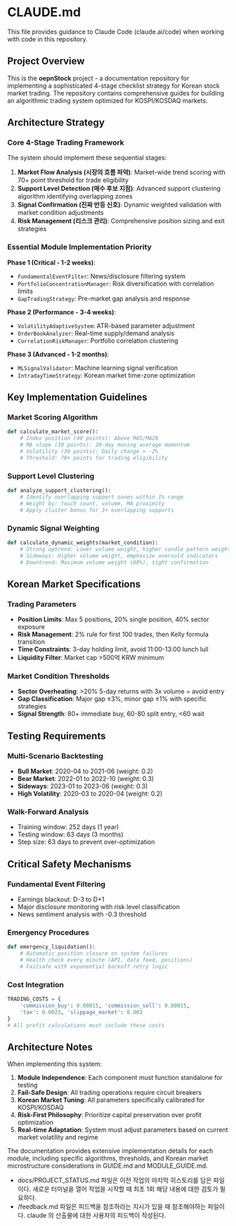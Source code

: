 # CLAUDE.md

This file provides guidance to Claude Code (claude.ai/code) when working with code in this repository.

## Project Overview

This is the **oepnStock** project - a documentation repository for implementing a sophisticated 4-stage checklist strategy for Korean stock market trading. The repository contains comprehensive guides for building an algorithmic trading system optimized for KOSPI/KOSDAQ markets.

## Architecture Strategy

### Core 4-Stage Trading Framework

The system should implement these sequential stages:

1. **Market Flow Analysis (시장의 흐름 파악)**: Market-wide trend scoring with 70+ point threshold for trade eligibility
2. **Support Level Detection (매수 후보 지점)**: Advanced support clustering algorithm identifying overlapping zones  
3. **Signal Confirmation (진짜 반등 신호)**: Dynamic weighted validation with market condition adjustments
4. **Risk Management (리스크 관리)**: Comprehensive position sizing and exit strategies

### Essential Module Implementation Priority

**Phase 1 (Critical - 1-2 weeks)**:
- `FundamentalEventFilter`: News/disclosure filtering system
- `PortfolioConcentrationManager`: Risk diversification with correlation limits
- `GapTradingStrategy`: Pre-market gap analysis and response

**Phase 2 (Performance - 3-4 weeks)**:  
- `VolatilityAdaptiveSystem`: ATR-based parameter adjustment
- `OrderBookAnalyzer`: Real-time supply/demand analysis
- `CorrelationRiskManager`: Portfolio correlation clustering

**Phase 3 (Advanced - 1-2 months)**:
- `MLSignalValidator`: Machine learning signal verification  
- `IntradayTimeStrategy`: Korean market time-zone optimization

## Key Implementation Guidelines

### Market Scoring Algorithm
```python
def calculate_market_score():
    # Index position (40 points): Above MA5/MA20
    # MA slope (30 points): 20-day moving average momentum  
    # Volatility (30 points): Daily change > -2%
    # Threshold: 70+ points for trading eligibility
```

### Support Level Clustering
```python  
def analyze_support_clustering():
    # Identify overlapping support zones within 1% range
    # Weight by: touch count, volume, MA proximity
    # Apply cluster bonus for 3+ overlapping supports
```

### Dynamic Signal Weighting
```python
def calculate_dynamic_weights(market_condition):
    # Strong uptrend: Lower volume weight, higher candle pattern weight
    # Sideways: Higher volume weight, emphasize oversold indicators  
    # Downtrend: Maximum volume weight (60%), tight confirmation
```

## Korean Market Specifications

### Trading Parameters
- **Position Limits**: Max 5 positions, 20% single position, 40% sector exposure
- **Risk Management**: 2% rule for first 100 trades, then Kelly formula transition
- **Time Constraints**: 3-day holding limit, avoid 11:00-13:00 lunch lull
- **Liquidity Filter**: Market cap >500억 KRW minimum

### Market Condition Thresholds
- **Sector Overheating**: >20% 5-day returns with 3x volume = avoid entry
- **Gap Classification**: Major gap ±3%, minor gap ±1% with specific strategies
- **Signal Strength**: 80+ immediate buy, 60-80 split entry, <60 wait

## Testing Requirements

### Multi-Scenario Backtesting
- **Bull Market**: 2020-04 to 2021-06 (weight: 0.2)
- **Bear Market**: 2022-01 to 2022-10 (weight: 0.3) 
- **Sideways**: 2023-01 to 2023-06 (weight: 0.3)
- **High Volatility**: 2020-03 to 2020-04 (weight: 0.2)

### Walk-Forward Analysis
- Training window: 252 days (1 year)
- Testing window: 63 days (3 months)
- Step size: 63 days to prevent over-optimization

## Critical Safety Mechanisms

### Fundamental Event Filtering
- Earnings blackout: D-3 to D+1
- Major disclosure monitoring with risk level classification
- News sentiment analysis with -0.3 threshold

### Emergency Procedures
```python
def emergency_liquidation():
    # Automatic position closure on system failures
    # Health check every minute (API, data feed, positions)
    # Failsafe with exponential backoff retry logic
```

### Cost Integration
```python  
TRADING_COSTS = {
    'commission_buy': 0.00015, 'commission_sell': 0.00015,
    'tax': 0.0023, 'slippage_market': 0.002
}
# All profit calculations must include these costs
```

## Architecture Notes

When implementing this system:

1. **Module Independence**: Each component must function standalone for testing
2. **Fail-Safe Design**: All trading operations require circuit breakers  
3. **Korean Market Tuning**: All parameters specifically calibrated for KOSPI/KOSDAQ
4. **Risk-First Philosophy**: Prioritize capital preservation over profit optimization
5. **Real-time Adaptation**: System must adjust parameters based on current market volatility and regime

The documentation provides extensive implementation details for each module, including specific algorithms, thresholds, and Korean market microstructure considerations in GUIDE.md and MODULE_GUIDE.md.
- docs/PROJECT_STATUS.md 파일은 이전 작업의 마지막 히스토리를 담은 파일이다. 새로운 터미널을 열어  작업을 시작할 때 최초 1회 해당 내용에 대한 검토가 필요하다.
- /feedback.md 파일은 피드백을 참조하라는 지시가 있을 때 참조해야하는 파일이다. claude 의 산출물에 대한 사용자의 피드백이 작성된다.